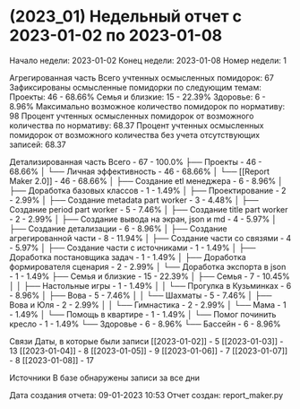 # (2023_01) Недельный отчет с 2023-01-02 по 2023-01-08

Начало недели: 2023-01-02
Конец недели: 2023-01-08
Номер недели: 1

Агрегированная часть
Всего учтенных осмысленных помидорок: 67
Зафиксированы осмысленные помидорки по следующим темам: 
Проекты: 46 - 68.66%
Семья и близкие: 15 - 22.39%
Здоровье: 6 - 8.96%
Максимально возможное количество помидорок по нормативу: 98
Процент учтенных осмысленных помидорок от возможного количества по нормативу: 68.37
Процент учтенных осмысленных помидорок от возможного количества без учета отсутствующих записей: 68.37


Детализированная часть
Всего - 67 - 100.0%
├── Проекты - 46 - 68.66%
│   └── Личная эффективность - 46 - 68.66%
│       └── [[Report Maker 2.0]] - 46 - 68.66%
│           ├── Создание etl менеджера - 6 - 8.96%
│           ├── Доработка базовых классов - 1 - 1.49%
│           ├── Проектирование - 2 - 2.99%
│           ├── Создание metadata part worker - 3 - 4.48%
│           ├── Создание period part worker - 5 - 7.46%
│           ├── Создание title part worker - 2 - 2.99%
│           ├── Создание вывода на экран, json и md - 4 - 5.97%
│           ├── Создание детализации - 6 - 8.96%
│           ├── Создание агрегированной части - 8 - 11.94%
│           ├── Создание части со связями - 4 - 5.97%
│           ├── Создание части с источниками - 1 - 1.49%
│           ├── Доработка постановщика задач - 1 - 1.49%
│           ├── Доработка формирователя сценария - 2 - 2.99%
│           └── Доработка экспорта в json - 1 - 1.49%
├── Семья и близкие - 15 - 22.39%
│   ├── Семья - 7 - 10.45%
│   │   ├── Настольные игры - 1 - 1.49%
│   │   └── Прогулка в Кузьминках - 6 - 8.96%
│   ├── Вова - 5 - 7.46%
│   │   └── Шахматы - 5 - 7.46%
│   ├── Вова и Юля - 2 - 2.99%
│   │   └── Гимнастика - 2 - 2.99%
│   └── Мама - 1 - 1.49%
│       └── Помощь в квартире - 1 - 1.49%
│           └── Помог починить кресло - 1 - 1.49%
└── Здоровье - 6 - 8.96%
    └── Бассейн - 6 - 8.96%


Связи
Даты, в которые были записи
[[2023-01-02]] - 5
[[2023-01-03]] - 13
[[2023-01-04]] - 8
[[2023-01-05]] - 9
[[2023-01-06]] - 7
[[2023-01-07]] - 8
[[2023-01-08]] - 17


Источники
В базе обнаружены записи за все дни


Дата создания отчета: 09-01-2023 10:53
Отчет создан: report_maker.py
